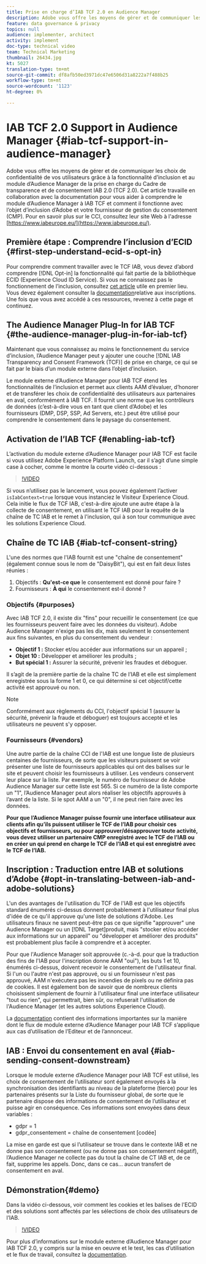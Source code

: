 ```yaml
---
title: Prise en charge d’IAB TCF 2.0 en Audience Manager
description: Adobe vous offre les moyens de gérer et de communiquer les choix de confidentialité de vos utilisateurs grâce à la fonctionnalité d’inclusion et au module d’Audience Manager de la prise en charge du Cadre de transparence et de consentement IAB 2.0 (TCF 2.0). Cet article travaille en collaboration avec la documentation pour vous aider à comprendre le module d’Audience Manager à IAB TCF et comment il fonctionne avec l’objet d’inclusion d’Adobe et votre fournisseur de gestion du consentement (CMP).
feature: data governance & privacy
topics: null
audience: implementer, architect
activity: implement
doc-type: technical video
team: Technical Marketing
thumbnail: 26434.jpg
kt: 5027
translation-type: tm+mt
source-git-commit: df8afb50ed3971dc47e6506d31a8222a7f488b25
workflow-type: tm+mt
source-wordcount: '1123'
ht-degree: 0%

---
```



# IAB TCF 2.0 Support in Audience Manager {#iab-tcf-support-in-audience-manager}

Adobe vous offre les moyens de gérer et de communiquer les choix de confidentialité de vos utilisateurs grâce à la fonctionnalité d’inclusion et au module d’Audience Manager de la prise en charge du Cadre de transparence et de consentement IAB 2.0 (TCF 2.0). Cet article travaille en collaboration avec la documentation pour vous aider à comprendre le module d’Audience Manager à IAB TCF et comment il fonctionne avec l’objet d’inclusion d’Adobe et votre fournisseur de gestion du consentement (CMP). Pour en savoir plus sur le CCI, consultez leur site Web à l&#39;adresse [https://www.iabeurope.eu/](https://www.iabeurope.eu/).

## Première étape : Comprendre l’inclusion d’ECID {#first-step-understand-ecid-s-opt-in}

Pour comprendre comment travailler avec le TCF IAB, vous devez d’abord comprendre [!DNL Opt-in] la fonctionnalité qui fait partie de la bibliothèque ECID (Experience Cloud ID Service). Si vous ne connaissez pas le fonctionnement de l’inclusion, consultez [cet article](https://docs.adobe.com/content/help/en/core-services-learn/tutorials/id-service/use-opt-in-to-control-experience-cloud-activities-based-on-user-consent.html) utile en premier lieu. Vous devez également consulter la [documentation](https://docs.adobe.com/content/help/fr-FR/id-service/using/implementation/opt-in-service/optin-overview.html)relative aux inscriptions. Une fois que vous avez accédé à ces ressources, revenez à cette page et continuez.

## The Audience Manager Plug-In for IAB TCF {#the-audience-manager-plug-in-for-iab-tcf}

Maintenant que vous connaissez au moins le fonctionnement du service d’inclusion, l’Audience Manager peut y ajouter une couche [!DNL IAB Transparency and Consent Framework (TCF)] de prise en charge, ce qui se fait par le biais d’un module externe dans l’objet d’inclusion.

Le module externe d’Audience Manager pour IAB TCF étend les fonctionnalités de l’inclusion et permet aux clients AAM d’évaluer, d’honorer et de transférer les choix de confidentialité des utilisateurs aux partenaires en aval, conformément à IAB TCF. Il fournit une norme que les contrôleurs de données (c’est-à-dire vous en tant que client d’Adobe) et les fournisseurs (DMP, DSP, SSP, Ad Servers, etc.) peut être utilisé pour comprendre le consentement dans le paysage du consentement.

## Activation de l’IAB TCF {#enabling-iab-tcf}

L’activation du module externe d’Audience Manager pour IAB TCF est facile si vous utilisez Adobe Experience Platform Launch, car il s’agit d’une simple case à cocher, comme le montre la courte vidéo ci-dessous :

>[!VIDEO](https://video.tv.adobe.com/v/26433/?quality=12)

Si vous n’utilisez pas le lancement, vous pouvez également l’activer `isIabContext=true` lorsque vous instanciez le Visiteur Experience Cloud. Cela initie le flux de TCF IAB, c&#39;est-à-dire ajoute une autre étape à la collecte de consentement, en utilisant le TCF IAB pour la requête de la chaîne de TC IAB et le remet à l&#39;inclusion, qui à son tour communique avec les solutions Experience Cloud.

## Chaîne de TC IAB {#iab-tcf-consent-string}

L&#39;une des normes que l&#39;IAB fournit est une &quot;chaîne de consentement&quot; (également connue sous le nom de &quot;DaisyBit&quot;), qui est en fait deux listes réunies :

1. Objectifs : **Qu&#39;est-ce que** le consentement est donné pour faire ?
1. Fournisseurs : **À qui** le consentement est-il donné ?

### Objectifs {#purposes}

Avec IAB TCF 2.0, il existe dix &quot;fins&quot; pour recueillir le consentement (ce que les fournisseurs peuvent faire avec les données du visiteur). Adobe Audience Manager n&#39;exige pas les dix, mais seulement le consentement aux fins suivantes, en plus du consentement du vendeur :

* **Objectif 1 :** Stocker et/ou accéder aux informations sur un appareil ;
* **Objet 10 :** Développer et améliorer les produits ;
* **But spécial 1 :** Assurer la sécurité, prévenir les fraudes et déboguer.

Il s’agit de la première partie de la chaîne TC de l’IAB et elle est simplement enregistrée sous la forme 1 et 0, ce qui détermine si cet objectif/cette activité est approuvé ou non.

>[!NOTE]
>
>Conformément aux règlements du CCI, l&#39;objectif spécial 1 (assurer la sécurité, prévenir la fraude et déboguer) est toujours accepté et les utilisateurs ne peuvent s&#39;y opposer.

### Fournisseurs {#vendors}

Une autre partie de la chaîne CCI de l&#39;IAB est une longue liste de plusieurs centaines de fournisseurs, de sorte que les visiteurs puissent se voir présenter une liste de fournisseurs applicables qui ont des balises sur le site et peuvent choisir les fournisseurs à utiliser. Les vendeurs conservent leur place sur la liste. Par exemple, le numéro de fournisseur de Adobe Audience Manager sur cette liste est 565. Si ce numéro de la liste comporte un &quot;1&quot;, l’Audience Manager peut alors réaliser les objectifs approuvés à l’avant de la liste. Si le spot AAM a un &quot;0&quot;, il ne peut rien faire avec les données.

**Pour que l’Audience Manager puisse fournir une interface utilisateur aux clients afin qu’ils puissent utiliser le TCF de l’IAB pour choisir ces objectifs et fournisseurs, ou pour approuver/désapprouver toute activité, vous devez utiliser un partenaire CMP enregistré avec le TCF de l’IAB ou en créer un qui prend en charge le TCF de l’IAB et qui est enregistré avec le TCF de l’IAB.**

## Inscription : Traduction entre IAB et solutions d’Adobe {#opt-in-translating-between-iab-and-adobe-solutions}

L&#39;un des avantages de l&#39;utilisation du TCF de l&#39;IAB est que les objectifs standard énumérés ci-dessus donnent probablement à l&#39;utilisateur final plus d&#39;idée de ce qu&#39;il approuve qu&#39;une liste de solutions d&#39;Adobe. Les utilisateurs finaux ne savent peut-être pas ce que signifie &quot;approuver&quot; une Audience Manager ou un [!DNL Target]produit, mais &quot;stocker et/ou accéder aux informations sur un appareil&quot; ou &quot;développer et améliorer des produits&quot; est probablement plus facile à comprendre et à accepter.

Pour que l&#39;Audience Manager soit approuvée (c.-à-d. pour que la traduction des fins de l&#39;IAB pour l&#39;inscription donne AAM &quot;oui&quot;), les buts 1 et 10, énumérés ci-dessus, doivent recevoir le consentement de l&#39;utilisateur final. Si l&#39;un ou l&#39;autre n&#39;est pas approuvé, ou si un fournisseur n&#39;est pas approuvé, AAM n&#39;exécutera pas les incendies de pixels ou ne définira pas de cookies. Il est également bon de savoir que de nombreux clients choisissent simplement de fournir à l&#39;utilisateur final une interface utilisateur &quot;tout ou rien&quot;, qui permettrait, bien sûr, ou refuserait l&#39;utilisation de l&#39;Audience Manager (et les autres solutions Experience Cloud).

La [documentation](https://marketing.adobe.com/resources/help/en_US/aam/aam-iab-plugin.html) contient des informations importantes sur la manière dont le flux de module externe d’Audience Manager pour IAB TCF s’applique aux cas d’utilisation de l’Editeur et de l’annonceur.

## IAB : Envoi du consentement en aval {#iab-sending-consent-downstream}

Lorsque le module externe d’Audience Manager pour IAB TCF est utilisé, les choix de consentement de l’utilisateur sont également envoyés à la synchronisation des identifiants au niveau de la plateforme (tierce) pour les partenaires présents sur la Liste du fournisseur global, de sorte que le partenaire dispose des informations de consentement de l’utilisateur et puisse agir en conséquence. Ces informations sont envoyées dans deux variables :

* gdpr = 1
* gdpr_consentement = chaîne de consentement [codée]

La mise en garde est que si l’utilisateur se trouve dans le contexte IAB et ne donne pas son consentement (ou ne donne pas son consentement négatif), l’Audience Manager ne collecte pas du tout la chaîne de CT IAB et, de ce fait, supprime les appels. Donc, dans ce cas... aucun transfert de consentement en aval.

## Démonstration{#demo}

Dans la vidéo ci-dessous, voir comment les cookies et les balises de l’ECID et des solutions sont affectés par les sélections de choix des utilisateurs de l’IAB.

>[!VIDEO](https://video.tv.adobe.com/v/26434/?quality=12)

Pour plus d’informations sur le module externe d’Audience Manager pour IAB TCF 2.0, y compris sur la mise en oeuvre et le test, les cas d’utilisation et le flux de travail, consultez la [documentation](https://docs.adobe.com/content/help/en/audience-manager/user-guide/overview/data-privacy/consent-management/aam-iab-plugin.html).

